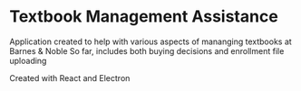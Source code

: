 # Textbook Management Assistance

Application created to help with various aspects of mananging textbooks at Barnes & Noble
So far, includes both buying decisions and enrollment file uploading

Created with React and Electron

